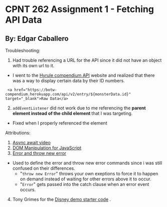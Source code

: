 # CPNT 262 Assignment 1 - Fetching API Data
## By: Edgar Caballero

Troubleshooting:
1. Had trouble referencing a URL for the API since it did not have an object with its own url to it.
  - I went to the <a href="https://gadhagod.github.io/Hyrule-Compendium-API/#/" target="_blank"> Hyrule compendium API</a> website and realized that there was a way to display certain data by their ID numbers.
```
 <a href="https://botw-compendium.herokuapp.com/api/v2/entry/${monsterData.id}" target="_blank">Raw Data</a>

```

2. `addEventListener` did not work due to me referencing the <strong> parent element instead of the child element </strong> that I was targeting.
  - Fixed when I properly referenced the element

Attributions:
1. <a href="https://www.youtube.com/watch?v=V_Kr9OSfDeU " target="_blank"> Async await video</a> 
2. <a href="https://www.youtube.com/watch?v=y17RuWkWdn8" target="_blank"> DOM Manipulation for JavaScript</a> 
3. <a href="http://www.javascriptkit.com/javatutors/trycatch2.shtml" target="_blank"> Error and throw new error</a> 
 - Used to define the error and throw new error commands since i was still confused on their differences.
    - "`throw new Error`" throws your own exeptions to force it to happen on demand instead of waiting for other errors above it to occur.
    - "`Error`" gets passed into the catch clause when an error event occurs.

4. Tony Grimes for the <a href="https://github.com/sait-wbdv/in-class-w22/blob/main/02-17-exceptions-apis/02-disney-demo-starter/js/app.js" target="_blank"> Disney demo starter code</a> .